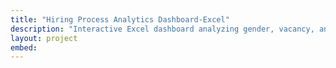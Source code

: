```yaml
---
title: "Hiring Process Analytics Dashboard-Excel"
description: "Interactive Excel dashboard analyzing gender, vacancy, and salary insights in the hiring process."
layout: project
embed: 
---
```

